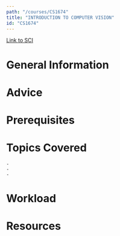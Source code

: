 ```yaml
---
path: "/courses/CS1674"
title: "INTRODUCTION TO COMPUTER VISION"
id: "CS1674"
---
```

[Link to SCI]("http://courses.sci.pitt.edu/courses/courses/view/CS-1674")

# General Information

# Advice


# Prerequisites
<!-- PREREQ_REPLACEMENT (Do not remove) -->

<!-- END PREREQ_REPLACEMENT (Do not remove) -->
# Topics Covered
	- 
	-
	-
# Workload

<!-- TESTIMONIALS
# Testimonials
This gets replaced with Gatsby, its
data comes from Google Sheets for easier
editing!
-->

# Resources
